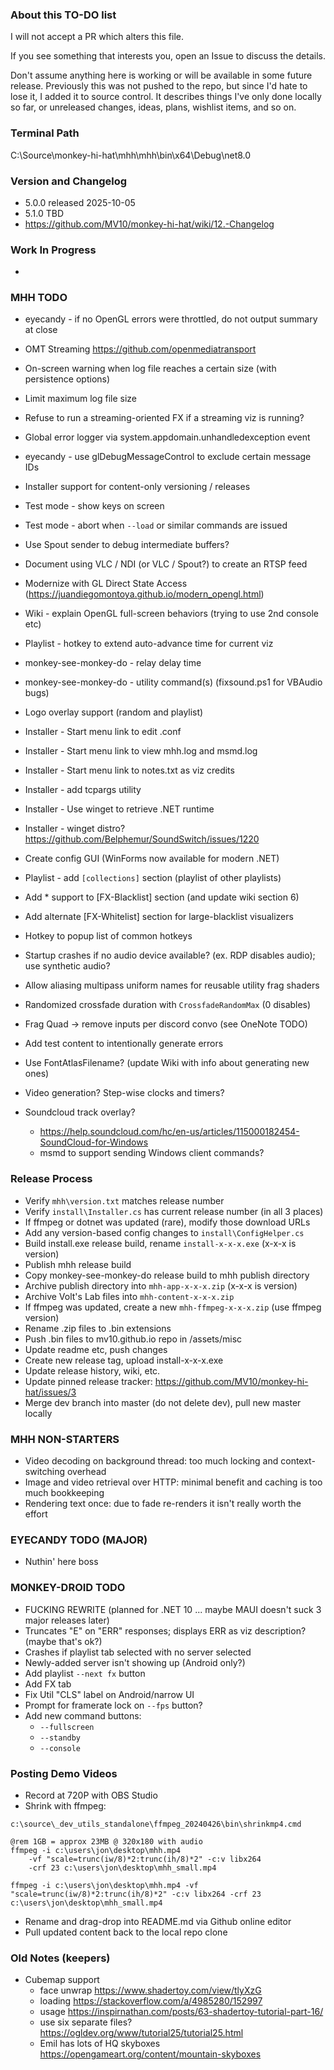### About this TO-DO list

I will not accept a PR which alters this file.

If you see something that interests you, open an Issue to discuss the details.

Don't assume anything here is working or will be available in some future release. Previously this was not pushed to the repo, but since I'd hate to lose it, I added it to source control. It describes things I've only done locally so far, or unreleased changes, ideas, plans, wishlist items, and so on.


### Terminal Path

C:\Source\monkey-hi-hat\mhh\mhh\bin\x64\Debug\net8.0


### Version and Changelog

* 5.0.0 released 2025-10-05
* 5.1.0 TBD
* https://github.com/MV10/monkey-hi-hat/wiki/12.-Changelog


### Work In Progress

*



### MHH TODO

* eyecandy - if no OpenGL errors were throttled, do not output summary at close
* OMT Streaming https://github.com/openmediatransport
* On-screen warning when log file reaches a certain size (with persistence options)
* Limit maximum log file size
* Refuse to run a streaming-oriented FX if a streaming viz is running?
* Global error logger via system.appdomain.unhandledexception event
* eyecandy - use glDebugMessageControl to exclude certain message IDs
* Installer support for content-only versioning / releases
* Test mode - show keys on screen
* Test mode - abort when `--load` or similar commands are issued
* Use Spout sender to debug intermediate buffers?
* Document using VLC / NDI (or VLC / Spout?) to create an RTSP feed
* Modernize with GL Direct State Access (https://juandiegomontoya.github.io/modern_opengl.html)
* Wiki - explain OpenGL full-screen behaviors (trying to use 2nd console etc)
* Playlist - hotkey to extend auto-advance time for current viz
* monkey-see-monkey-do - relay delay time
* monkey-see-monkey-do - utility command(s) (fixsound.ps1 for VBAudio bugs)
* Logo overlay support (random and playlist)
* Installer - Start menu link to edit .conf
* Installer - Start menu link to view mhh.log and msmd.log
* Installer - Start menu link to notes.txt as viz credits
* Installer - add tcpargs utility
* Installer - Use winget to retrieve .NET runtime
* Installer - winget distro? https://github.com/Belphemur/SoundSwitch/issues/1220
* Create config GUI (WinForms now available for modern .NET)
* Playlist - add `[collections]` section (playlist of other playlists)
* Add * support to [FX-Blacklist] section (and update wiki section 6)
* Add alternate [FX-Whitelist] section for large-blacklist visualizers
* Hotkey to popup list of common hotkeys
* Startup crashes if no audio device available? (ex. RDP disables audio); use synthetic audio?
* Allow aliasing multipass uniform names for reusable utility frag shaders
* Randomized crossfade duration with `CrossfadeRandomMax` (0 disables)
* Frag Quad -> remove inputs per discord convo (see OneNote TODO)
* Add test content to intentionally generate errors
* Use FontAtlasFilename? (update Wiki with info about generating new ones)
* Video generation? Step-wise clocks and timers?

* Soundcloud track overlay?
    * https://help.soundcloud.com/hc/en-us/articles/115000182454-SoundCloud-for-Windows
    * msmd to support sending Windows client commands?


### Release Process

* Verify `mhh\version.txt` matches release number
* Verify `install\Installer.cs` has current release number (in all 3 places)
* If ffmpeg or dotnet was updated (rare), modify those download URLs
* Add any version-based config changes to `install\ConfigHelper.cs`
* Build install.exe release build, rename `install-x-x-x.exe` (x-x-x is version)
* Publish mhh release build
* Copy monkey-see-monkey-do release build to mhh publish directory
* Archive publish directory into `mhh-app-x-x-x.zip` (x-x-x is version)
* Archive Volt's Lab files into `mhh-content-x-x-x.zip`
* If ffmpeg was updated, create a new `mhh-ffmpeg-x-x-x.zip` (use ffmpeg version)
* Rename .zip files to .bin extensions
* Push .bin files to mv10.github.io repo in /assets/misc
* Update readme etc, push changes
* Create new release tag, upload install-x-x-x.exe
* Update release history, wiki, etc.
* Update pinned release tracker: https://github.com/MV10/monkey-hi-hat/issues/3
* Merge dev branch into master (do not delete dev), pull new master locally


### MHH NON-STARTERS

* Video decoding on background thread: too much locking and context-switching overhead
* Image and video retrieval over HTTP: minimal benefit and caching is too much bookkeeping
* Rendering text once: due to fade re-renders it isn't really worth the effort


### EYECANDY TODO (MAJOR)

* Nuthin' here boss


### MONKEY-DROID TODO

* FUCKING REWRITE (planned for .NET 10 ... maybe MAUI doesn't suck 3 major releases later)
* Truncates "E" on "ERR" responses; displays ERR as viz description? (maybe that's ok?)
* Crashes if playlist tab selected with no server selected
* Newly-added server isn't showing up (Android only?)
* Add playlist `--next fx` button
* Add FX tab
* Fix Util "CLS" label on Android/narrow UI
* Prompt for framerate lock on `--fps` button?
* Add new command buttons:
    * `--fullscreen`
    * `--standby`
    * `--console`


### Posting Demo Videos

* Record at 720P with OBS Studio
* Shrink with ffmpeg:

```
c:\source\_dev_utils_standalone\ffmpeg_20240426\bin\shrinkmp4.cmd

@rem 1GB = approx 23MB @ 320x180 with audio
ffmpeg -i c:\users\jon\desktop\mhh.mp4 
    -vf "scale=trunc(iw/8)*2:trunc(ih/8)*2" -c:v libx264 
    -crf 23 c:\users\jon\desktop\mhh_small.mp4

ffmpeg -i c:\users\jon\desktop\mhh.mp4 -vf "scale=trunc(iw/8)*2:trunc(ih/8)*2" -c:v libx264 -crf 23 c:\users\jon\desktop\mhh_small.mp4

```

* Rename and drag-drop into README.md via Github online editor
* Pull updated content back to the local repo clone


### Old Notes (keepers)

* Cubemap support
    * face unwrap https://www.shadertoy.com/view/tlyXzG
    * loading https://stackoverflow.com/a/4985280/152997
    * usage https://inspirnathan.com/posts/63-shadertoy-tutorial-part-16/
    * use six separate files? https://ogldev.org/www/tutorial25/tutorial25.html
    * Emil has lots of HQ skyboxes https://opengameart.org/content/mountain-skyboxes

